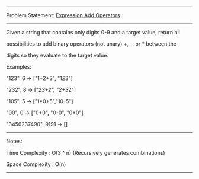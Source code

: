 ******************************************************************************
Problem Statement: [Expression Add Operators](https://leetcode.com/problems/expression-add-operators/#/description)
******************************************************************************

Given a string that contains only digits 0-9 and a target value, return all 

possibilities to add binary operators (not unary) +, -, or * between the

digits so they evaluate to the target value. 

Examples: 

"123", 6 -> ["1+2+3", "1*2*3"] 

"232", 8 -> ["2*3+2", "2+3*2"]

"105", 5 -> ["1*0+5","10-5"]

"00", 0 -> ["0+0", "0-0", "0*0"]

"3456237490", 9191 -> []

******************************************************************************
Notes:

Time Complexity : O(3 ^ n) (Recursively generates combinations)

Space Complexity : O(n)

******************************************************************************
